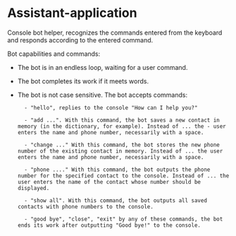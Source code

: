 # Assistant-application
Console bot helper, recognizes the commands entered from the keyboard and responds according to the entered command.

Bot capabilities and commands:

- The bot is in an endless loop, waiting for a user command.
- The bot completes its work if it meets words.
- The bot is not case sensitive.
The bot accepts commands:

        - "hello", replies to the console "How can I help you?"
        
        - "add ...". With this command, the bot saves a new contact in memory (in the dictionary, for example). Instead of ... the - user enters the name and phone number, necessarily with a space.
        
        - "change ..." With this command, the bot stores the new phone number of the existing contact in memory. Instead of ... the user enters the name and phone number, necessarily with a space.
        
        - "phone ...." With this command, the bot outputs the phone number for the specified contact to the console. Instead of ... the user enters the name of the contact whose number should be displayed.
        
        - "show all". With this command, the bot outputs all saved contacts with phone numbers to the console.
        
        - "good bye", "close", "exit" by any of these commands, the bot ends its work after outputting "Good bye!" to the console.
